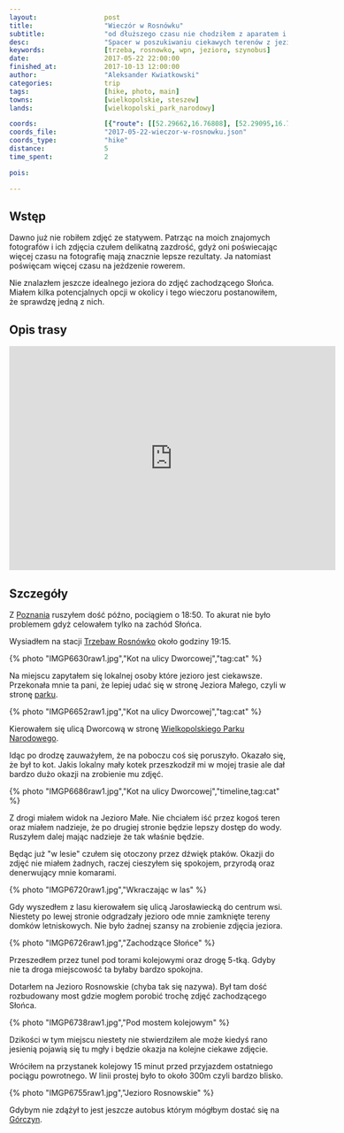 ```yaml
---
layout:                 post
title:                  "Wieczór w Rosnówku"
subtitle:               "od dłuższego czasu nie chodziłem z aparatem i statywem"
desc:                   "Spacer w poszukiwaniu ciekawych terenów z jeziorami do zdjęć z długim naświetleniem. Tym razem chciałem zobaczyć okolicę Wielkopolskiego Parku Narodowego w Rosnówku."
keywords:               [trzeba, rosnowko, wpn, jezioro, szynobus]
date:                   2017-05-22 22:00:00
finished_at:            2017-10-13 12:00:00
author:                 "Aleksander Kwiatkowski"
categories:             trip
tags:                   [hike, photo, main]
towns:                  [wielkopolskie, steszew]
lands:                  [wielkopolski_park_narodowy]

coords:                 [{"route": [[52.29662,16.76808], [52.29095,16.78254], [52.29339,16.78769], [52.29946,16.77216], [52.29778,16.77147], [52.29660,16.76778]], "type": "hike"}]
coords_file:            "2017-05-22-wieczor-w-rosnowku.json"
coords_type:            "hike"
distance:               5
time_spent:             2

pois:

---
```


[wiki-trzebaw]: https://pl.wikipedia.org/wiki/Trzebaw_(wojew%C3%B3dztwo_wielkopolskie)
[wiki-poznan]: https://pl.wikipedia.org/wiki/Pozna%C5%84
[wiki-wpn]: https://pl.wikipedia.org/wiki/Wielkopolski_Park_Narodowy
[wiki-gorczyn]: https://pl.wikipedia.org/wiki/G%C3%B3rczyn_(Pozna%C5%84)

Wstęp
-----

Dawno już nie robiłem zdjęć ze statywem. Patrząc na moich znajomych fotografów
i ich zdjęcia czułem delikatną zazdrość, gdyż oni poświecając więcej czasu na
fotografię mają znacznie lepsze rezultaty.
Ja natomiast poświęcam więcej czasu na jeżdzenie rowerem.

Nie znalazłem jeszcze idealnego jeziora do zdjęć zachodzącego Słońca. Miałem
kilka potencjalnych opcji w okolicy i tego wieczoru postanowiłem, że
sprawdzę jedną z nich.

Opis trasy
----------

<iframe height='405' width='590' frameborder='0' allowtransparency='true' scrolling='no' src='https://www.strava.com/activities/1006516022/embed/6fd556c391b3e0a10914db96fb615f1970a9e63a'></iframe>

Szczegóły
---------

Z [Poznania][wiki-poznan] ruszyłem dość późno, pociągiem o 18:50. To akurat
nie było problemem gdyż celowałem tylko na zachód Słońca.

Wysiadłem na stacji [Trzebaw Rosnówko][wiki-trzebaw] około godziny 19:15.

{% photo "IMGP6630raw1.jpg","Kot na ulicy Dworcowej","tag:cat" %}

Na miejscu zapytałem się lokalnej osoby które jezioro jest ciekawsze.
Przekonała mnie ta pani, że lepiej udać się w stronę Jeziora Małego, czyli
w stronę [parku][wiki-wpn].

{% photo "IMGP6652raw1.jpg","Kot na ulicy Dworcowej","tag:cat" %}

Kierowałem się ulicą Dworcową w stronę [Wielkopolskiego Parku Narodowego][wiki-wpn].

Idąc po drodzę zauważyłem, że na poboczu coś się poruszyło. Okazało się, że
był to kot. Jakis lokalny mały kotek przeszkodził mi w mojej trasie ale
dał bardzo dużo okazji na zrobienie mu zdjęć.

{% photo "IMGP6686raw1.jpg","Kot na ulicy Dworcowej","timeline,tag:cat" %}

Z drogi miałem widok na Jezioro Małe. Nie chciałem iść przez kogoś teren oraz
miałem nadzieje, że po drugiej stronie będzie lepszy dostęp do wody.
Ruszyłem dalej mając nadzieje że tak właśnie będzie.

Będąc już "w lesie" czułem się otoczony przez dźwięk ptaków. Okazji do zdjęć
nie miałem żadnych, raczej cieszyłem się spokojem, przyrodą oraz
denerwujący mnie komarami.

{% photo "IMGP6720raw1.jpg","Wkraczając w las" %}

Gdy wyszedłem z lasu kierowałem się ulicą Jarosławiecką do centrum wsi.
Niestety po lewej stronie odgradzały jezioro ode mnie
zamknięte tereny domków letniskowych.
Nie było żadnej szansy na zrobienie zdjęcia jeziora.

{% photo "IMGP6726raw1.jpg","Zachodzące Słońce" %}

Przeszedłem przez tunel pod torami kolejowymi oraz drogę 5-tką. Gdyby nie ta
droga miejscowość ta byłaby bardzo spokojna.

Dotarłem na Jezioro Rosnowskie (chyba tak się nazywa). Był tam dość rozbudowany
most gdzie mogłem porobić trochę zdjęć zachodzącego Słońca.

{% photo "IMGP6738raw1.jpg","Pod mostem kolejowym" %}

Dzikości w tym miejscu niestety nie stwierdziłem ale może kiedyś rano
jesienią pojawią się tu mgły i będzie okazja na kolejne ciekawe zdjęcie.

Wróciłem na przystanek kolejowy 15 minut przed przyjazdem ostatniego pociągu powrotnego.
W linii prostej było to około 300m czyli bardzo blisko.

{% photo "IMGP6755raw1.jpg","Jezioro Rosnowskie" %}

Gdybym nie zdążył to jest jeszcze autobus którym mógłbym dostać się
na [Górczyn][wiki-gorczyn].
